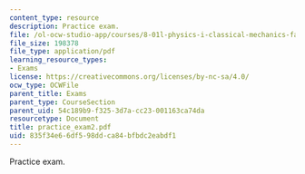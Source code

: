 ```yaml
---
content_type: resource
description: Practice exam.
file: /ol-ocw-studio-app/courses/8-01l-physics-i-classical-mechanics-fall-2005/835f34e66df598ddca84bfbdc2eabdf1_practice_exam2.pdf
file_size: 198378
file_type: application/pdf
learning_resource_types:
- Exams
license: https://creativecommons.org/licenses/by-nc-sa/4.0/
ocw_type: OCWFile
parent_title: Exams
parent_type: CourseSection
parent_uid: 54c189b9-f325-3d7a-cc23-001163ca74da
resourcetype: Document
title: practice_exam2.pdf
uid: 835f34e6-6df5-98dd-ca84-bfbdc2eabdf1
---
```

Practice exam.